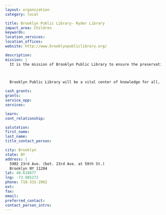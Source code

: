 ```yaml
---
layout: organization
category: local

title: Brooklyn Public Library- Ryder Library
impact_area: Children
keywords: 
location_services: 
location_offices: 
website: http://www.brooklynpubliclibrary.org/

description: 
mission: |
  It is the mission of Brooklyn Public Library to ensure the preservation and transmission of society's knowledge, history and culture, and to provide the people of Brooklyn with free and open access to information for education, recreation and reference.

  

  Brooklyn Public Library will be a vital center of knowledge for all, accessible 24 hours a day, and will be a leader in traditional and innovative library services which reflect the diverse and dynamic spirit of the people of Brooklyn.

cash_grants: 
grants: 
service_opp: 
services: 

learn: 
cont_relationship: 

salutation: 
first_name: 
last_name: 
title_contact_person: 

city: Brooklyn
state: NY
address: |
  5902 23rd Ave. (bet. 23rd Ave. at 59th St.)  
  Brooklyn NY 11204
lat: 40.618877
lng: -73.985272
phone: 718-331-2962
ext: 
fax: 
email: 
preferred_contact: 
contact_person_intro: 
---
```

